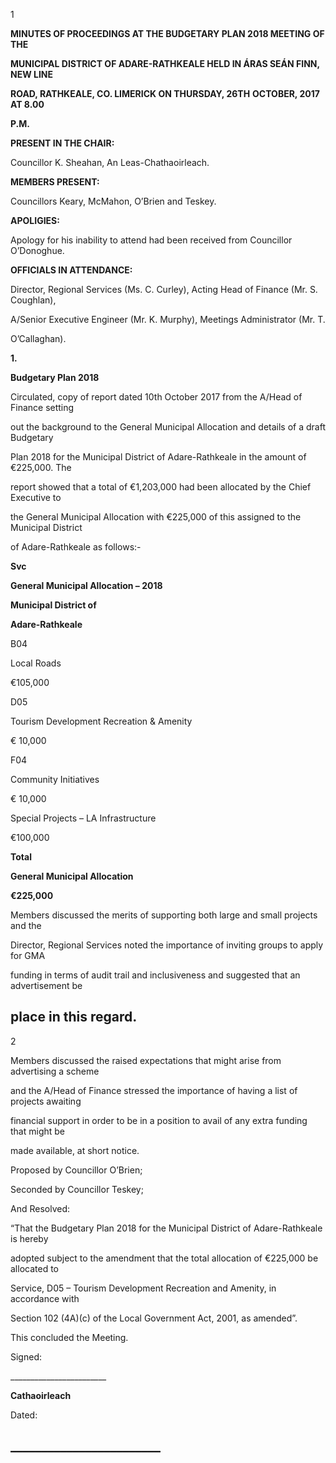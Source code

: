 1

**MINUTES OF PROCEEDINGS AT THE BUDGETARY PLAN 2018 MEETING OF THE**

**MUNICIPAL DISTRICT OF ADARE-RATHKEALE HELD IN ÁRAS SEÁN FINN, NEW LINE**

**ROAD, RATHKEALE, CO. LIMERICK ON THURSDAY, 26TH** **OCTOBER, 2017 AT 8.00**

**P.M.**

**PRESENT IN THE CHAIR:**

Councillor K. Sheahan, An Leas-Chathaoirleach.

**MEMBERS PRESENT:**

Councillors Keary, McMahon, O’Brien and Teskey.

**APOLIGIES:**

Apology for his inability to attend had been received from Councillor O’Donoghue.

**OFFICIALS IN ATTENDANCE:**

Director, Regional Services (Ms. C. Curley), Acting Head of Finance (Mr. S. Coughlan),

A/Senior Executive Engineer (Mr. K. Murphy), Meetings Administrator (Mr. T.

O’Callaghan).

**1.**

**Budgetary Plan 2018**

Circulated, copy of report dated 10th October 2017 from the A/Head of Finance setting

out the background to the General Municipal Allocation and details of a draft Budgetary

Plan 2018 for the Municipal District of Adare-Rathkeale in the amount of €225,000. The

report showed that a total of €1,203,000 had been allocated by the Chief Executive to

the General Municipal Allocation with €225,000 of this assigned to the Municipal District

of Adare-Rathkeale as follows:-

**Svc**

**General Municipal Allocation – 2018**

**Municipal District of**

**Adare-Rathkeale**

B04

Local Roads

€105,000

D05

Tourism Development Recreation & Amenity

€ 10,000

F04

Community Initiatives

€ 10,000

Special Projects – LA Infrastructure

€100,000

**Total**

**General Municipal Allocation**

**€225,000**

Members discussed the merits of supporting both large and small projects and the

Director, Regional Services noted the importance of inviting groups to apply for GMA

funding in terms of audit trail and inclusiveness and suggested that an advertisement be

place in this regard.
---
2

Members discussed the raised expectations that might arise from advertising a scheme

and the A/Head of Finance stressed the importance of having a list of projects awaiting

financial support in order to be in a position to avail of any extra funding that might be

made available, at short notice.

Proposed by Councillor O’Brien;

Seconded by Councillor Teskey;

And Resolved:

“That the Budgetary Plan 2018 for the Municipal District of Adare-Rathkeale is hereby

adopted subject to the amendment that the total allocation of €225,000 be allocated to

Service, D05 – Tourism Development Recreation and Amenity, in accordance with

Section 102 (4A)(c) of the Local Government Act, 2001, as amended”.

This concluded the Meeting.

Signed:

\_\_\_\_\_\_\_\_\_\_\_\_\_\_\_\_\_\_\_\_\_\_\_\_

**Cathaoirleach**

Dated:

\_\_\_\_\_\_\_\_\_\_\_\_\_\_\_\_\_\_\_\_\_\_\_\_
---
